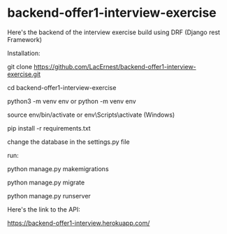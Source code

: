 # backend-offer1-interview-exercise
Here's the backend of the interview exercise build using DRF (Django rest Framework)


Installation:

git clone https://github.com/LacErnest/backend-offer1-interview-exercise.git

cd backend-offer1-interview-exercise

python3 -m venv env  or python -m venv env

source env/bin/activate or env\Scripts\activate (Windows)

pip install -r requirements.txt

change the database in the settings.py file

run:

python manage.py makemigrations

python manage.py migrate

python manage.py runserver

Here's the link to the API:

https://backend-offer1-interview.herokuapp.com/
